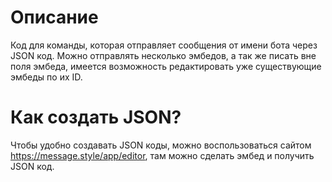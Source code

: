 # Описание
Код для команды, которая отправляет сообщения от имени бота через JSON код. Можно отправлять несколько эмбедов, а так же писать вне поля эмбеда, имеется возможность редактировать уже существующие эмбеды по их ID.

# Как создать JSON?
Чтобы удобно создавать JSON коды, можно воспользоваться сайтом https://message.style/app/editor, там можно сделать эмбед и получить JSON код.

